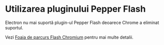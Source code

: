 # Utilizarea pluginului Pepper Flash

Electron nu mai suportă plugin-ul Pepper Flash deoarece Chrome a eliminat suportul.

Vezi [Foaia de parcurs Flash Chromium](https://www.chromium.org/flash-roadmap) pentru mai multe detalii.
